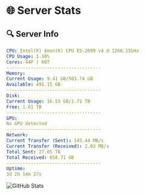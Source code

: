 # 🌐 Server Stats
## 🔍 Server Info
```yaml
CPU: Intel(R) Xeon(R) CPU E5-2699 v4 @ 1268.15GHz
CPU Usage: 1.10%
Cores: 44P | 88T
-----------------------------------
Memory:
Current Usage: 9.41 GB/503.74 GB
Available: 491.15 GB
-----------------------------------
Disk:
Current Usage: 16.53 GB/1.71 TB
Free: 1.61 TB
-----------------------------------
GPU:
No GPU detected
-----------------------------------
Network:
Current Transfer (Sent): 143.44 MB/s
Current Transfer (Received): 2.03 MB/s
Total Sent: 27.05 TB
Total Received: 658.71 GB
-----------------------------------
Uptime:
3d 2h 14m 27s
```
![GitHub Stats](https://img.shields.io/badge/Updated-2025-02-11_00:57:45-blue)
